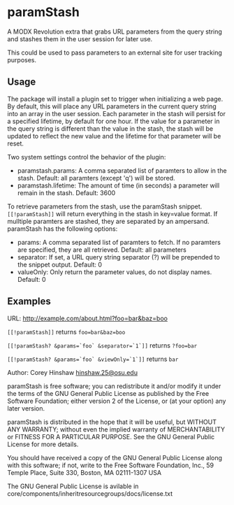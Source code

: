 paramStash
==========

A MODX Revolution extra that grabs URL parameters from the query string and
stashes them in the user session for later use.

This could be used to pass parameters to an external site for user tracking
purposes.

Usage
-----

The package will install a plugin set to trigger when initializing a web page.
By default, this will place any URL parameters in the current query string into
an array in the user session. Each parameter in the stash will persist for a
specified lifetime, by default for one hour. If the value for a parameter in the
query string is different than the value in the stash, the stash will be updated
to reflect the new value and the lifetime for that parameter will be reset.

Two system settings control the behavior of the plugin:

  - paramstash.params: A comma separated list of paramters to allow in the
    stash.
    Default: all paramters (except 'q') will be stored.
  - paramstash.lifetime: The amount of time (in seconds) a parameter will remain
    in the stash.
    Default: 3600

To retrieve parameters from the stash, use the paramStash snippet.
`[[!paramStash]]` will return everything in the stash in key=value format. If
mulltiple paramters are stashed, they are separated by an ampersand. paramStash
has the following options:

  - params: A comma separated list of paramters to fetch. If no paramters are
    specified, they are all retrieved.
    Default: all parameters
  - separator: If set, a URL query string separator (?) will be prepended to the
    snippet output.
    Default: 0
  - valueOnly: Only return the parameter values, do not display names.
    Default: 0

Examples
--------

URL: http://example.com/about.html?foo=bar&baz=boo

`[[!paramStash]]` returns `foo=bar&baz=boo`

``[[!paramStash? &params=`foo` &separator=`1`]]`` returns `?foo=bar`

``[[!paramStash? &params=`foo` &viewOnly=`1`]]`` returns `bar`


Author: Corey Hinshaw <hinshaw.25@osu.edu>

paramStash is free software; you can redistribute it and/or modify it
under the terms of the GNU General Public License as published by the Free
Software Foundation; either version 2 of the License, or (at your option) any
later version.

paramStash is distributed in the hope that it will be useful, but 
WITHOUT ANY WARRANTY; without even the implied warranty of MERCHANTABILITY or 
FITNESS FOR A PARTICULAR PURPOSE. See the GNU General Public License for more 
details.

You should have received a copy of the GNU General Public License along with
this software; if not, write to the Free Software Foundation, Inc., 59 Temple
Place, Suite 330, Boston, MA 02111-1307 USA

The GNU General Public License is avilable in 
core/components/inheritresourcegroups/docs/license.txt

